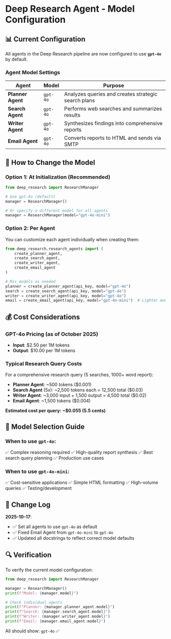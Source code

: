 # Deep Research Agent - Model Configuration

## 📊 Current Configuration

All agents in the Deep Research pipeline are now configured to use **`gpt-4o`** by default.

### Agent Model Settings

| Agent | Model | Purpose |
|-------|-------|---------|
| **Planner Agent** | `gpt-4o` | Analyzes queries and creates strategic search plans |
| **Search Agent** | `gpt-4o` | Performs web searches and summarizes results |
| **Writer Agent** | `gpt-4o` | Synthesizes findings into comprehensive reports |
| **Email Agent** | `gpt-4o` | Converts reports to HTML and sends via SMTP |

## 🔧 How to Change the Model

### Option 1: At Initialization (Recommended)

```python
from deep_research import ResearchManager

# Use gpt-4o (default)
manager = ResearchManager()

# Or specify a different model for all agents
manager = ResearchManager(model="gpt-4o-mini")
```

### Option 2: Per Agent

You can customize each agent individually when creating them:

```python
from deep_research.research_agents import (
    create_planner_agent,
    create_search_agent,
    create_writer_agent,
    create_email_agent
)

# Mix models as needed
planner = create_planner_agent(api_key, model="gpt-4o")
search = create_search_agent(api_key, model="gpt-4o")
writer = create_writer_agent(api_key, model="gpt-4o")
email = create_email_agent(api_key, model="gpt-4o-mini")  # Lighter model for simple HTML conversion
```

## 💰 Cost Considerations

### GPT-4o Pricing (as of October 2025)
- **Input**: $2.50 per 1M tokens
- **Output**: $10.00 per 1M tokens

### Typical Research Query Costs
For a comprehensive research query (5 searches, 1000+ word report):

- **Planner Agent**: ~500 tokens ($0.001)
- **Search Agent** (5x): ~2,500 tokens each = 12,500 total ($0.03)
- **Writer Agent**: ~3,000 input + 1,500 output = 4,500 total ($0.02)
- **Email Agent**: ~1,500 tokens ($0.004)

**Estimated cost per query: ~$0.055 (5.5 cents)**

## 🎯 Model Selection Guide

### When to use `gpt-4o`:
✅ Complex reasoning required
✅ High-quality report synthesis
✅ Best search query planning
✅ Production use cases

### When to use `gpt-4o-mini`:
✅ Cost-sensitive applications
✅ Simple HTML formatting
✅ High-volume queries
✅ Testing/development

## 📝 Change Log

**2025-10-17**: 
- ✅ Set all agents to use `gpt-4o` as default
- ✅ Fixed Email Agent from `gpt-4o-mini` to `gpt-4o`
- ✅ Updated all docstrings to reflect correct model defaults

## 🔍 Verification

To verify the current model configuration:

```python
from deep_research import ResearchManager

manager = ResearchManager()
print(f"Model: {manager.model}")

# Check individual agents
print(f"Planner: {manager.planner_agent.model}")
print(f"Search: {manager.search_agent.model}")
print(f"Writer: {manager.writer_agent.model}")
print(f"Email: {manager.email_agent.model}")
```

All should show: `gpt-4o` ✅
